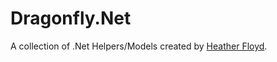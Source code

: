 # Dragonfly.Net #

A collection of .Net Helpers/Models created by [Heather Floyd](https://www.HeatherFloyd.com).